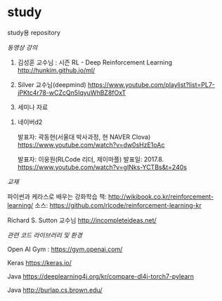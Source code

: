 # study
study용 repository

*동영상 강의*
1. 김성훈 교수님 : 시즌 RL - Deep Reinforcement Learning
http://hunkim.github.io/ml/

2. Silver 교수님(deepmind)
https://www.youtube.com/playlist?list=PL7-jPKtc4r78-wCZcQn5IqyuWhBZ8fOxT


3. 세미나 자료

 1) 네이버d2
 
    발표자: 곽동현(서울대 박사과정, 현 NAVER Clova)
    https://www.youtube.com/watch?v=dw0sHzE1oAc 
    
    발표자: 이웅원(RLCode 리더, 제이마플) 발표일: 2017.8.
    https://www.youtube.com/watch?v=gINks-YCTBs&t=240s


*교재*

파이썬과 케라스로 배우는 강화학습
책: http://wikibook.co.kr/reinforcement-learning/
소스: https://github.com/rlcode/reinforcement-learning-kr


Richard S. Sutton 교수님
http://incompleteideas.net/



*관련 코드 라이브러리 및 환경*

Open AI Gym : https://gym.openai.com/

Keras https://keras.io/

Java https://deeplearning4j.org/kr/compare-dl4j-torch7-pylearn

Java  http://burlap.cs.brown.edu/





